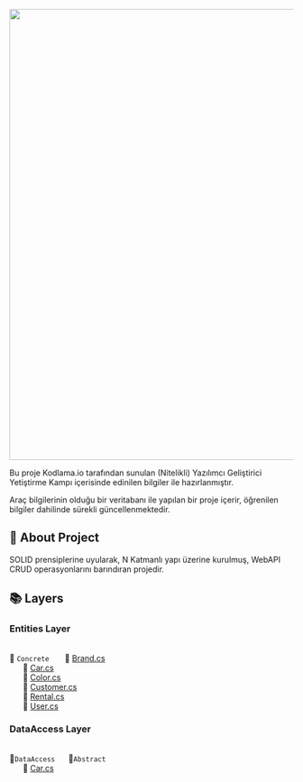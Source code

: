 <p align="center">
  <img src="https://user-images.githubusercontent.com/77538256/108576050-3089ec80-732d-11eb-831a-80a6e22f4115.gif" width="800">
</p>

Bu proje Kodlama.io tarafından sunulan (Nitelikli) Yazılımcı Geliştirici Yetiştirme Kampı içerisinde edinilen bilgiler ile hazırlanmıştır.

Araç bilgilerinin olduğu bir veritabanı ile yapılan bir proje içerir, öğrenilen bilgiler dahilinde sürekli güncellenmektedir.

## :bookmark: About Project
SOLID prensiplerine uyularak, N Katmanlı yapı üzerine kurulmuş, WebAPI CRUD operasyonlarını barındıran projedir.

## :books: Layers
### Entities Layer
<br>:open_file_folder: `Concrete`
&nbsp;&nbsp;&nbsp;&nbsp;&nbsp;&nbsp;:paperclip: [Brand.cs](https://github.com/abdlkdrS/ReCapProjectWebAPI/blob/master/Entities/Concrate/Brand.cs) <br>
&nbsp;&nbsp;&nbsp;&nbsp;&nbsp;&nbsp;:paperclip: [Car.cs](https://github.com/abdlkdrS/ReCapProjectWebAPI/blob/master/Entities/Concrate/Car.cs) <br>
&nbsp;&nbsp;&nbsp;&nbsp;&nbsp;&nbsp;:paperclip: [Color.cs](https://github.com/abdlkdrS/ReCapProjectWebAPI/blob/master/Entities/Concrate/Color.cs) <br>
&nbsp;&nbsp;&nbsp;&nbsp;&nbsp;&nbsp;:paperclip: [Customer.cs](https://github.com/abdlkdrS/ReCapProjectWebAPI/blob/master/Entities/Concrate/Customer.cs) <br>
&nbsp;&nbsp;&nbsp;&nbsp;&nbsp;&nbsp;:paperclip: [Rental.cs](https://github.com/abdlkdrS/ReCapProjectWebAPI/blob/master/Entities/Concrate/Rental.cs) <br>
&nbsp;&nbsp;&nbsp;&nbsp;&nbsp;&nbsp;:paperclip: [User.cs](https://github.com/abdlkdrS/ReCapProjectWebAPI/blob/master/Entities/Concrate/User.cs) <br>
### DataAccess Layer
<br>:open_file_folder:`DataAccess`
&nbsp;&nbsp;&nbsp;&nbsp; :open_file_folder:`Abstract`<br>
&nbsp;&nbsp;&nbsp;&nbsp;&nbsp;&nbsp;:paperclip: [Car.cs](https://github.com/abdlkdrS/ReCapProjectWebAPI/blob/master/DataAccess/Abstract/IBrandDal.cs) <br>

